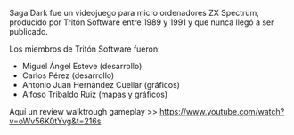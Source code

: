 Saga Dark fue un videojuego para micro ordenadores ZX Spectrum, producido por Tritón Software entre 1989 y 1991 y que nunca llegó a ser publicado.

Los miembros de Tritón Software fueron:

- Miguel Ángel Esteve (desarrollo)
- Carlos Pérez (desarrollo)
- Antonio Juan Hernández Cuellar (gráficos)
- Alfoso Tribaldo Ruiz (mapas y gráficos)

Aquí un review walktrough gameplay >> https://www.youtube.com/watch?v=oWv56K0tYvg&t=216s
